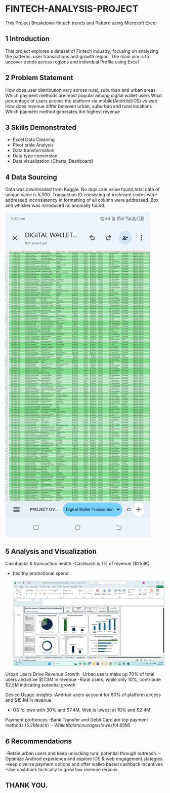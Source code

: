 # FINTECH-ANALYSIS-PROJECT
This Project Breakdown fintech trends and Pattern using Microsoft Excel
## 1 Introduction

This project explores a dataset of Fintech industry, focusing on analyzing the patterns,
user transactions and growth region.
The main aim is to uncover trends across regions and individual Profile using Excel

## 2 Problem Statement
How does user distribution vary across rural, suburban and urban areas
Which payment methods are most popular among digital wallet users
What percentage of users access the platform via mobile(Android/iOS) vs web
How does revenue differ between urban, suburban and rural locations
Which payment method generates the highest revenue

## 3 Skills Demonstrated
- Excel Data Cleaning
- Pivot table Analysis
- Data transformation
- Data type conversion
- Data visualization (Charts, Dashboard)
  
## 4 Data Sourcing
Data was downloaded from Kaggle.
No duplicate value found,total data of unique value is 5,000.
Transaction ID consisting of irrelevant codes were addressed
Inconsistency in formatting of all column were addressed.
Box and whisker was introduced no anomally found.

![](https://github.com/Garnish471/FINTECH-ANALYSIS-PROJECT/blob/main/Screenshot_20250811-144044.jpg)



## 5 Analysis and Visualization
Cashbacks & transaction health
-Cashback is 1% of revenue ($253K)
- healthy promotional spend

  ![](https://github.com/Garnish471/FINTECH-ANALYSIS-PROJECT/blob/main/Screenshot%20(81).png)
  

Urban Users Drive Revenue Growth
-Urban users make up 70% of total users and drive $17.3M in revenue
-Rural users, while only 10%, contribute $2.5M indicating potential growth

Device Usage Insights
-Andriod users account for 60% of platform access and $15.1M in revenue
- OS follows with 30% and $7.4M, Web is lowest at 10% and $2.4M

Payment prefrences
-Bank Transfer and Debit Card are top payment methods ($5.2M each)
-Wallet Balance usage is lowest ($4.65M)

## 6 Recommendations
-Retain urban users and keep unlocking rural potential through outreach.
-Optimize Andriod experience and explore iOS & web engagement stategies.
-keep diverse payment options and offer wallet-based cashback incentives
-Use cashback tactically to grow low revenue regions.

## THANK YOU.
